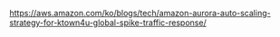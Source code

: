 https://aws.amazon.com/ko/blogs/tech/amazon-aurora-auto-scaling-strategy-for-ktown4u-global-spike-traffic-response/